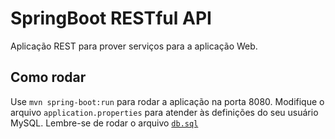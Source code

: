 # SpringBoot RESTful API

Aplicação REST para prover serviços para a aplicação Web.

## Como rodar

Use `mvn spring-boot:run` para rodar a aplicação na porta 8080. Modifique o arquivo `application.properties` para atender às definições do seu usuário MySQL. Lembre-se de rodar o arquivo [`db.sql`](../db.sql)
